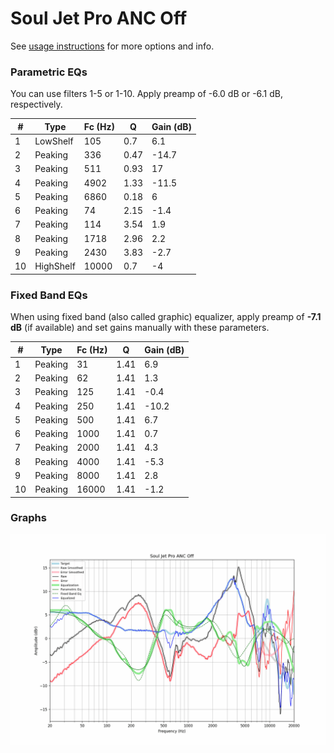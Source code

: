 # Soul Jet Pro ANC Off
See [usage instructions](https://github.com/jaakkopasanen/AutoEq#usage) for more options and info.

### Parametric EQs
You can use filters 1-5 or 1-10. Apply preamp of -6.0 dB or -6.1 dB, respectively.

|   # | Type      |   Fc (Hz) |    Q |   Gain (dB) |
|-----|-----------|-----------|------|-------------|
|   1 | LowShelf  |       105 | 0.7  |         6.1 |
|   2 | Peaking   |       336 | 0.47 |       -14.7 |
|   3 | Peaking   |       511 | 0.93 |        17   |
|   4 | Peaking   |      4902 | 1.33 |       -11.5 |
|   5 | Peaking   |      6860 | 0.18 |         6   |
|   6 | Peaking   |        74 | 2.15 |        -1.4 |
|   7 | Peaking   |       114 | 3.54 |         1.9 |
|   8 | Peaking   |      1718 | 2.96 |         2.2 |
|   9 | Peaking   |      2430 | 3.83 |        -2.7 |
|  10 | HighShelf |     10000 | 0.7  |        -4   |

### Fixed Band EQs
When using fixed band (also called graphic) equalizer, apply preamp of **-7.1 dB** (if available) and set gains manually with these parameters.

|   # | Type    |   Fc (Hz) |    Q |   Gain (dB) |
|-----|---------|-----------|------|-------------|
|   1 | Peaking |        31 | 1.41 |         6.9 |
|   2 | Peaking |        62 | 1.41 |         1.3 |
|   3 | Peaking |       125 | 1.41 |        -0.4 |
|   4 | Peaking |       250 | 1.41 |       -10.2 |
|   5 | Peaking |       500 | 1.41 |         6.7 |
|   6 | Peaking |      1000 | 1.41 |         0.7 |
|   7 | Peaking |      2000 | 1.41 |         4.3 |
|   8 | Peaking |      4000 | 1.41 |        -5.3 |
|   9 | Peaking |      8000 | 1.41 |         2.8 |
|  10 | Peaking |     16000 | 1.41 |        -1.2 |

### Graphs
![](./Soul%20Jet%20Pro%20ANC%20Off.png)
